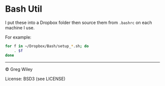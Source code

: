 # Bash Util

I put these into a Dropbox folder then source them from
```.bashrc``` on each machine I use.

For example:

```bash
for f in ~/Dropbox/Bash/setup_*.sh; do
    . $f
done
```

----
&copy; Greg Wiley

License: BSD3 (see LICENSE)

